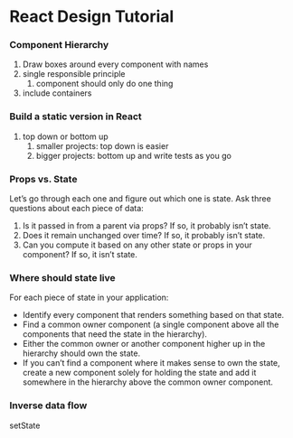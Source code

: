 # React Design Tutorial

### Component Hierarchy

1. Draw boxes around every component with names
2. single responsible principle
   1. component should only do one thing
3. include containers

### Build a static version in React

1. top down or bottom up
   1. smaller projects: top down is easier
   2. bigger projects: bottom up and write tests as you go

### Props vs. State

Let’s go through each one and figure out which one is state. Ask three questions about each piece of data:

1. Is it passed in from a parent via props? If so, it probably isn’t state.
2. Does it remain unchanged over time? If so, it probably isn’t state.
3. Can you compute it based on any other state or props in your component? If so, it isn’t state.


### Where should state live

For each piece of state in your application:

* Identify every component that renders something based on that state.
* Find a common owner component (a single component above all the components that need the state in the hierarchy).
* Either the common owner or another component higher up in the hierarchy should own the state.
* If you can’t find a component where it makes sense to own the state, create a new component solely for holding the state and add it somewhere in the hierarchy above the common owner component.


### Inverse data flow

setState
